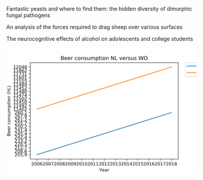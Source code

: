Fantastic yeasts and where to find them: the hidden diversity of dimorphic fungal pathogens

An analysis of the forces required to drag sheep over various surfaces

The neurocognitive effects of alcohol on adolescents and college students

![Is there a correlation plot](Correlationplot.png)
